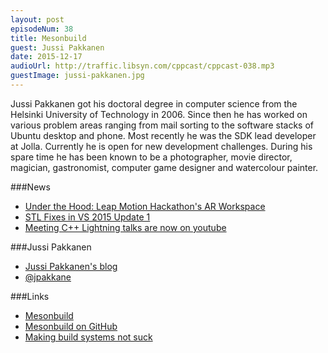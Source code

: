 ```yaml
---
layout: post
episodeNum: 38
title: Mesonbuild
guest: Jussi Pakkanen
date: 2015-12-17
audioUrl: http://traffic.libsyn.com/cppcast/cppcast-038.mp3
guestImage: jussi-pakkanen.jpg
---
```


Jussi Pakkanen got his doctoral degree in computer science from the Helsinki University of Technology in 2006. Since then he has worked on various problem areas ranging from mail sorting to the software stacks of Ubuntu desktop and phone. Most recently he was the SDK lead developer at Jolla. Currently he is open for new development challenges. During his spare time he has been known to be a photographer, movie director, magician, gastronomist, computer game designer and watercolour painter.

###News

 - [Under the Hood: Leap Motion Hackathon's AR Workspace](http://blog.leapmotion.com/hood-leap-motion-hackathons-augmented-reality-workspace/)
 - [STL Fixes in VS 2015 Update 1](http://blogs.msdn.com/b/vcblog/archive/2015/12/07/stl-fixes-in-vs-2015-update-1.aspx)
 - [Meeting C++ Lightning talks are now on youtube](http://meetingcpp.com/index.php/newsreader/items/meeting-c-2015-all-lightning-talks-are-now-online-at-youtube.html)
 
###Jussi Pakkanen

 - [Jussi Pakkanen's blog](http://nibblestew.blogspot.com/)
 - [@jpakkane](https://twitter.com/jpakkane)

###Links

 - [Mesonbuild](http://mesonbuild.com/)
 - [Mesonbuild on GitHub](https://github.com/mesonbuild/meson)
 - [Making build systems not suck](https://www.youtube.com/watch?v=KPi0AuVpxLI)
